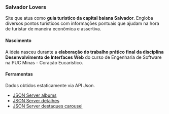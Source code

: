 ### Salvador Lovers

Site que atua como **guia turistico da capital baiana Salvador**. Engloba diversos pontos turisticos com informações pontuais que ajudam na hora de turistar de maneira econômica e assertiva.

#### Nascimento

A ideia nasceu durante a **elaboração do trabalho prático final da disciplina Desenvolvimento de Interfaces Web** do curso de Engenharia de Software na PUC Minas - Coração Eucarístico.

#### Ferramentas

Dados obtidos estaticamente via API Json.
- [JSON Server albums](https://jsonserver-trabalho-pratico-2--imcathalat1.repl.co/albums)
- [JSON Server detalhes](https://jsonserver-tp2-salvador--imcathalat1.repl.co/detalhes)
- [JSON Server destaques carousel](https://jsonserver-tp2-salvador--imcathalat1.repl.co/highlights)
